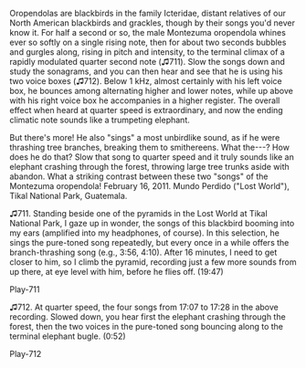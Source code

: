 Oropendolas are blackbirds in the family Icteridae, distant relatives of
our North American blackbirds and grackles, though by their songs you'd
never know it. For half a second or so, the male Montezuma oropendola
whines ever so softly on a single rising note, then for about two
seconds bubbles and gurgles along, rising in pitch and intensity, to the
terminal climax of a rapidly modulated quarter second note (♫711). Slow
the songs down and study the sonagrams, and you can then hear and see
that he is using his two voice boxes (♫712). Below 1 kHz, almost
certainly with his left voice box, he bounces among alternating higher
and lower notes, while up above with his right voice box he accompanies
in a higher register. The overall effect when heard at quarter speed is
extraordinary, and now the ending climatic note sounds like a trumpeting
elephant.

But there's more! He also "sings" a most unbirdlike sound, as if he were
thrashing tree branches, breaking them to smithereens. What the---? How
does he do that? Slow that song to quarter speed and it truly sounds
like an elephant crashing through the forest, throwing large tree trunks
aside with abandon. What a striking contrast between these two "songs"
of the Montezuma oropendola! February 16, 2011. Mundo Perdido ("Lost
World"), Tikal National Park, Guatemala.

♫711. Standing beside one of the pyramids in the Lost World at Tikal
National Park, I gaze up in wonder, the songs of this blackbird booming
into my ears (amplified into my headphones, of course). In this
selection, he sings the pure-toned song repeatedly, but every once in a
while offers the branch-thrashing song (e.g., 3:56, 4:10). After 16
minutes, I need to get closer to him, so I climb the pyramid, recording
just a few more sounds from up there, at eye level with him, before he
flies off. (19:47)

Play-711

♫712. At quarter speed, the four songs from 17:07 to 17:28 in the above
recording. Slowed down, you hear first the elephant crashing through the
forest, then the two voices in the pure-toned song bouncing along to the
terminal elephant bugle. (0:52)

Play-712
